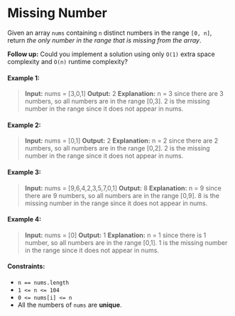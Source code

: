 # Missing Number

Given an array `nums` containing `n` distinct numbers in the range `[0, n]`, return *the only number in the range that is missing from the array*.

**Follow up:** Could you implement a solution using only `O(1)` extra space complexity and `O(n)` runtime complexity?

#### Example 1:

> **Input:** nums = [3,0,1]
**Output:** 2
**Explanation:** n = 3 since there are 3 numbers, so all numbers are in the range [0,3]. 2 is the missing number in the range since it does not appear in nums.

#### Example 2:

> **Input:** nums = [0,1]
**Output:** 2
**Explanation:** n = 2 since there are 2 numbers, so all numbers are in the range [0,2]. 2 is the missing number in the range since it does not appear in nums.

#### Example 3:

> **Input:** nums = [9,6,4,2,3,5,7,0,1]
**Output:** 8
**Explanation:** n = 9 since there are 9 numbers, so all numbers are in the range [0,9]. 8 is the missing number in the range since it does not appear in nums.

#### Example 4:

> **Input:** nums = [0]
**Output:** 1
**Explanation:** n = 1 since there is 1 number, so all numbers are in the range [0,1]. 1 is the missing number in the range since it does not appear in nums.

#### Constraints:

- `n == nums.length`
- `1 <= n <= 104`
- `0 <= nums[i] <= n`
- All the numbers of `nums` are **unique**.